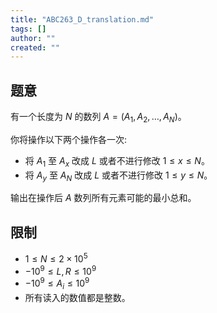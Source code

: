 ```yaml
---
title: "ABC263_D_translation.md"
tags: []
author: ""
created: ""
---
```


## 题意

有一个长度为 $N$ 的数列 $A=(A_1,A_2,\ldots,A_N)$。

你将操作以下两个操作各一次:

- 将 $A_1$ 至 $A_x$ 改成 $L$ 或者不进行修改 $1 \le x \le N$。
- 将 $A_y$ 至 $A_N$ 改成 $L$ 或者不进行修改 $1 \le y \le N$。

输出在操作后 $A$ 数列所有元素可能的最小总和。

## 限制

- $1≤N≤2×10^5$
- $-10^9 \leq L, R\leq 10^9$
- $-10^9 \leq A_i\leq 10^9$
- 所有读入的数值都是整数。

